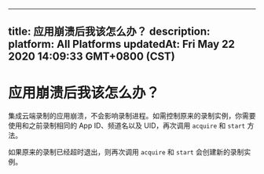 
---
title: 应用崩溃后我该怎么办？
description: 
platform: All Platforms
updatedAt: Fri May 22 2020 14:09:33 GMT+0800 (CST)
---
# 应用崩溃后我该怎么办？
集成云端录制的应用崩溃，不会影响录制进程。如需控制原来的录制实例，你需要使用和之前录制相同的 App ID、频道名以及 UID，再次调用 `acquire` 和 `start` 方法。

<div class="alert info">如果原来的录制已经超时退出，则再次调用 <code>acquire</code> 和 <code>start</code> 会创建新的录制实例。</div>
